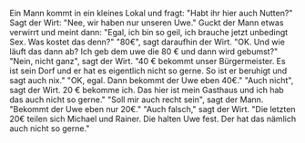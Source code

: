 Ein Mann kommt in ein kleines Lokal und fragt: "Habt ihr hier auch Nutten?"
Sagt der Wirt: "Nee, wir haben nur unseren Uwe."
Guckt der Mann etwas verwirrt und meint dann: "Egal, ich bin so geil, ich brauche jetzt unbedingt Sex. Was kostet das denn?"
"80€", sagt daraufhin der Wirt.
"OK. Und wie läuft das dann ab? Ich geb dem uwe die 80 € und dann wird gebumst?"
"Nein, nicht ganz", sagt der Wirt. "40 € bekommt unser Bürgermeister. Es ist sein Dorf und er hat es eigentlich nicht so gerne. So ist er beruhigt und sagt auch nix."
"OK, egal. Dann bekommt der Uwe eben 40€."
"Auch nicht", sagt der Wirt. 20 € bekomme ich. Das hier ist mein Gasthaus und ich hab das auch nicht so gerne."
"Soll mir auch recht sein", sagt der Mann. "Bekommt der Uwe eben nur 20€."
"Auch falsch," sagt der Wirt. "Die letzten 20€ teilen sich Michael und Rainer. Die halten Uwe fest. Der hat das nämlich auch nicht so gerne."
​
